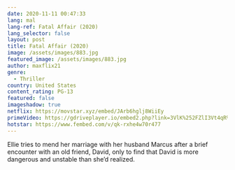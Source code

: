 ```yaml
---
date: 2020-11-11 00:47:33
lang: mal
lang-ref: Fatal Affair (2020)
lang_selector: false
layout: post
title: Fatal Affair (2020)
image: /assets/images/883.jpg
featured_image: /assets/images/883.jpg
author: maxflix21
genre:
  - Thriller
country: United States
content_rating: PG-13
featured: false
imageshadow: true
netflix: https://movstar.xyz/embed/JArb6hglj8WiiEy
primeVideo: https://gdriveplayer.io/embed2.php?link=3VlK%252FZlI3Vt4qR%252FpRHND6guVAGGvQdpb1WpUcwIYzBPLfHnBGP%252F5tjalT8l7x06JPM2%252BCsOVZGIPdMycz6zzud3Eqo2qhIno5McSeI4bBDIxSHoV4kdkU0xB4aHW04F%252FeNzxmRz6qZjS%252Bsaggl29xJDEtv5eB%252B7aDl8YmY3LmYuVEN6GHufuIB6s2IXIeWHdI%253D
hotstar: https://www.fembed.com/v/qk-rxhe4w70r477
---
```

Ellie tries to mend her marriage with her husband Marcus after a brief encounter with an old friend, David, only to find that David is more dangerous and unstable than she’d realized.